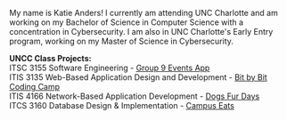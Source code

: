 My name is Katie Anders! I currently am attending UNC Charlotte and am working on my Bachelor of Science in Computer Science with a concentration in Cybersecurity. I am also in UNC Charlotte's Early Entry program, working on my Master of Science in Cybersecurity.

**UNCC Class Projects:** \
ITSC 3155 Software Engineering - [Group 9 Events App](https://github.com/ebaca1/Group9Project) \
ITIS 3135 Web-Based Application Design and Development - [Bit by Bit Coding Camp](https://github.com/kanders2002/ITIS_3135_Project) \
ITIS 4166 Network-Based Application Development - [Dogs Fur Days](https://github.com/kanders2002/ITIS_4166_Project) \
ITCS 3160 Database Design & Implementation - [Campus Eats](https://github.com/ITCS-3160/Campus-Eats)
